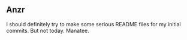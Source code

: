## Anzr

I should definitely try to make some serious README files for my initial commits. 
But not today.
Manatee.

